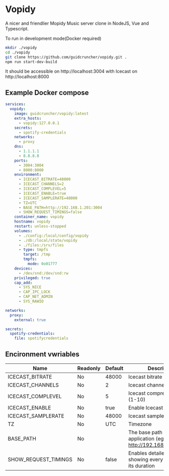 # Vopidy

A nicer and friendlier Mopidy Music server clone in NodeJS, Vue and Typescript.

To run in development mode(Docker required)

```bash
mkdir ./vopidy
cd ./vopidy
git clone https://github.com/guidcruncher/vopidy.git .
npm run start-dev-build
```

It should be accessible on http://localhost:3004 with Icecast on http://localhost:8000

## Example Docker compose

```yaml
services:
  vopidy:
    image: guidcruncher/vopidy:latest
    extra_hosts:
      - vopidy:127.0.0.1
    secrets:
      - spotify-credentials
    networks:
      - proxy
    dns:
      - 1.1.1.1
      - 8.8.8.8
    ports:
      - 3004:3004
      - 8000:8000
    environment:
      - ICECAST_BITRATE=48000
      - ICECAST_CHANNELS=2
      - ICECAST_COMPLEVEL=5
      - ICECAST_ENABLE=true
      - ICECAST_SAMPLERATE=48000
      - TZ=UTC
      - BASE_PATH=http://192.168.1.201:3004
      - SHOW_REQUEST_TIMINGS=false
    container_name: vopidy
    hostname: vopidy
    restart: unless-stopped
    volumes:
      - ./config:/local/config/vopidy
      - ./db:/local/state/vopidy
      - ./files:/srv/files
      - type: tmpfs
        target: /tmp
        tmpfs:
          mode: 0o01777
    devices:
      - /dev/snd:/dev/snd:rw
    privileged: true
    cap_add:
      - SYS_NICE
      - CAP_IPC_LOCK
      - CAP_NET_ADMIN
      - SYS_RAWIO

networks:
  proxy:
    external: true

secrets:
  spotify-credentials:
    file: spotifycredentials
```

## Encironment vwriables

| Name                        | Readonly | Default  | Description                                                                     |
|-----------------------------|----------|----------|---------------------------------------------------------------------------------|
| ICECAST_BITRATE             | No       | 48000    | Icecast bitrate                                                                 |
| ICECAST_CHANNELS            | No       | 2        | Icecast channels                                                                |
| ICECAST_COMPLEVEL           | No       | 5        | Icecast compression level (1-10)                                                |
| ICECAST_ENABLE              | No       | true     | Enable Icecast                                                                  |
| ICECAST_SAMPLERATE          | No       | 48000    | Icecast sample rate                                                             |
| TZ                          | No       | UTC      | Timezone                                                                        |
| BASE_PATH                   | No       |          | The base path of the application (eg: http://192.168.1.201:3004)                |
| SHOW_REQUEST_TIMINGS        | No       | false    | Enables detailed trace logs showing every request and its duration              |
